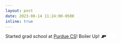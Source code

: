 ```yaml
---
layout: post
date: 2023-08-14 11:24:00-0500
inline: true
---
```


Started grad school at [Purdue CS](https://www.cs.purdue.edu/)! Boiler Up!
<img src="/assets/img/PU-H-Full-Rev-RGB.svg"  width="10%" height="10%">
